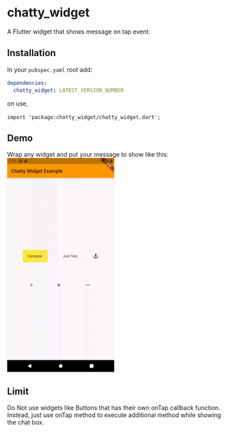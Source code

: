 # chatty_widget

A Flutter widget that shows message on tap event.


## Installation
In your `pubspec.yaml` root add:

```yaml
dependencies:
  chatty_widget: LATEST_VERSION_NUMBER
```

on use,

`import 'package:chatty_widget/chatty_widget.dart';`


## Demo

Wrap any widget and put your message to show like this:
<img src="https://raw.githubusercontent.com/hyobbb/chatty_widget/master/chatty_widget_demo.gif" width="250" />

## Limit

Do Not use widgets like Buttons that has their own onTap callback function.
Instead, just use onTap method to execute additional method while showing the chat box.